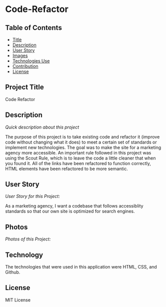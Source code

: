 # Code-Refactor

## Table of Contents

- [Title](#title)
- [Description](#description)
- [User Story](#story)
- [Images](#photos)
- [Technologies Use](#technology)
- [Contribution](#contribution)
- [License](#license)

## Project Title

Code Refactor

## Description

_Quick description about this project_

The purpose of this project is to take existing code and refactor it (improve code without changing what it does) to meet a certain set of standards or implement new technologies. The goal was to make the site for a marketing agency more accessible. An important rule followed in this project was using the Scout Rule, which is to leave the code a little cleaner that when you found it. All of the links have been refactored to function correctly, HTML elements have been refactored to be more semantic.

## User Story

_User Story for this Project:_

As a marketing agency, I want a codebase that follows accessiblity standards so that our own site is optimized for search engines.

## Photos

_Photos of this Project:_

## Technology

The technologies that were used in this application were HTML, CSS, and Github.

## License

MIT License
